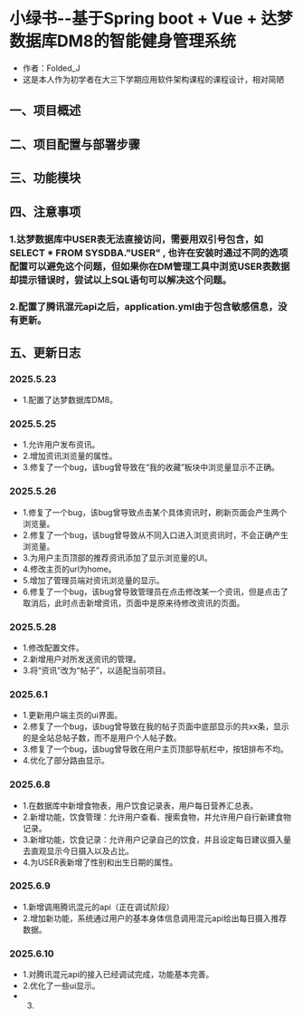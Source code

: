 # 小绿书--基于Spring boot + Vue + 达梦数据库DM8的智能健身管理系统
  - 作者：Folded_J
  - 这是本人作为初学者在大三下学期应用软件架构课程的课程设计，相对简陋
    
## 一、项目概述


## 二、项目配置与部署步骤


## 三、功能模块


## 四、注意事项
### 1.达梦数据库中USER表无法直接访问，需要用双引号包含，如SELECT * FROM SYSDBA."USER" , 也许在安装时通过不同的选项配置可以避免这个问题，但如果你在DM管理工具中浏览USER表数据却提示错误时，尝试以上SQL语句可以解决这个问题。
### 2.配置了腾讯混元api之后，application.yml由于包含敏感信息，没有更新。

## 五、更新日志
### 2025.5.23
- 1.配置了达梦数据库DM8。
### 2025.5.25
- 1.允许用户发布资讯。
- 2.增加资讯浏览量的属性。
- 3.修复了一个bug，该bug曾导致在“我的收藏”板块中浏览量显示不正确。
### 2025.5.26
- 1.修复了一个bug，该bug曾导致点击某个具体资讯时，刷新页面会产生两个浏览量。
- 2.修复了一个bug，该bug曾导致从不同入口进入浏览资讯时，不会正确产生浏览量。
- 3.为用户主页顶部的推荐资讯添加了显示浏览量的UI。
- 4.修改主页的url为home。
- 5.增加了管理员端对资讯浏览量的显示。
- 6.修复了一个bug，该bug曾导致管理员在点击修改某一个资讯，但是点击了取消后，此时点击新增资讯，页面中是原来待修改资讯的页面。
### 2025.5.28
- 1.修改配置文件。
- 2.新增用户对所发送资讯的管理。
- 3.将“资讯”改为“帖子”，以适配当前项目。
### 2025.6.1
- 1.更新用户端主页的ui界面。
- 2.修复了一个bug，该bug曾导致在我的帖子页面中底部显示的共xx条，显示的是全站总帖子数，而不是用户个人帖子数。
- 3.修复了一个bug，该bug曾导致在用户主页顶部导航栏中，按钮排布不均。
- 4.优化了部分路由显示。
### 2025.6.8
- 1.在数据库中新增食物表，用户饮食记录表，用户每日营养汇总表。
- 2.新增功能，饮食管理：允许用户查看、搜索食物，并允许用户自行新建食物记录。
- 3.新增功能，饮食记录：允许用户记录自己的饮食，并且设定每日建议摄入量去直观显示今日摄入以及占比。
- 4.为USER表新增了性别和出生日期的属性。
### 2025.6.9
- 1.新增调用腾讯混元的api（正在调试阶段）
- 2.增加新功能，系统通过用户的基本身体信息调用混元api给出每日摄入推荐数据。
### 2025.6.10
- 1.对腾讯混元api的接入已经调试完成，功能基本完善。
- 2.优化了一些ui显示。
- 3.